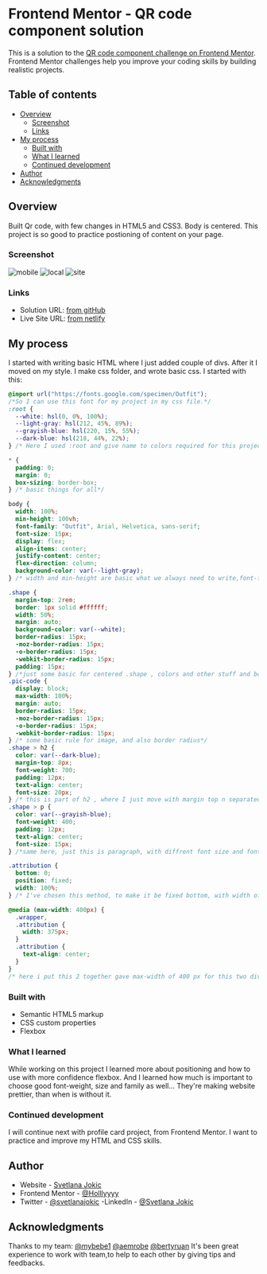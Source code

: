 # Frontend Mentor - QR code component solution

This is a solution to the [QR code component challenge on Frontend Mentor](https://www.frontendmentor.io/challenges/qr-code-component-iux_sIO_H). Frontend Mentor challenges help you improve your coding skills by building realistic projects.

## Table of contents

- [Overview](#overview)
  - [Screenshot](#screenshot)
  - [Links](#links)
- [My process](#my-process)
  - [Built with](#built-with)
  - [What I learned](#what-i-learned)
  - [Continued development](#continued-development)
- [Author](#author)
- [Acknowledgments](#acknowledgments)

## Overview

Built Qr code, with few changes in HTML5 and CSS3. Body is centered. This project is so good to practice postioning of content on your page.

### Screenshot

![mobile](design/mobile-ss.jpg)
![local](design/ss.png)
![site](design/ss-desktop.png)

### Links

- Solution URL: [from gitHub](https://github.com/Holllyyyy/qr-code)
- Live Site URL: [from netlify](https://qr-code-project-by-holy.netlify.app/)

## My process

I started with writing basic HTML where I just added couple of divs. After it I moved on my style. I make css folder, and wrote basic css.
I started with this:

```css
@import url("https://fonts.google.com/specimen/Outfit");
/*So I can use this font for my project in my css file.*/
:root {
  --white: hsl(0, 0%, 100%);
  --light-gray: hsl(212, 45%, 89%);
  --grayish-blue: hsl(220, 15%, 55%);
  --dark-blue: hsl(218, 44%, 22%);
} /* Here I used :root and give name to colors required for this project,so afterwards I used just that names   */

* {
  padding: 0;
  margin: 0;
  box-sizing: border-box;
} /* basic things for all*/

body {
  width: 100%;
  min-height: 100vh;
  font-family: "Outfit", Arial, Helvetica, sans-serif;
  font-size: 15px;
  display: flex;
  align-items: center;
  justify-content: center;
  flex-direction: column;
  background-color: var(--light-gray);
} /* width and min-height are basic what we always need to write,font-family from import, and some others if on some browser someone opened where is not accepted this one, theres some alternatives, display flex n other parts of flex is to make body to be centered and elements inside it, use of background-color with var what i already named it earlier*/

.shape {
  margin-top: 2rem;
  border: 1px solid #ffffff;
  width: 50%;
  margin: auto;
  background-color: var(--white);
  border-radius: 15px;
  -moz-border-radius: 15px;
  -o-border-radius: 15px;
  -webkit-border-radius: 15px;
  padding: 15px;
} /*just some basic for centered .shape , colors and other stuff and border radius with browser prefixes how would it be accessible n visible on other browsers as well*/
.pic-code {
  display: block;
  max-width: 100%;
  margin: auto;
  border-radius: 15px;
  -moz-border-radius: 15px;
  -o-border-radius: 15px;
  -webkit-border-radius: 15px;
} /* some basic rule for image, and also border radius*/
.shape > h2 {
  color: var(--dark-blue);
  margin-top: 8px;
  font-weight: 700;
  padding: 12px;
  text-align: center;
  font-size: 20px;
} /* this is part of h2 , where I just move with margin top n separated from picture, a little bit padding and make text to be centered*/
.shape > p {
  color: var(--grayish-blue);
  font-weight: 400;
  padding: 12px;
  text-align: center;
  font-size: 15px;
} /*same here, just this is paragraph, with diffrent font size and font weight*/

.attribution {
  bottom: 0;
  position: fixed;
  width: 100%;
} /* I've chosen this method, to make it be fixed bottom, with width of 100%, text is aligned on center, in HTML  */

@media (max-width: 400px) {
  .wrapper,
  .attribution {
    width: 375px;
  }
  .attribution {
    text-align: center;
  }
}
/* here i put this 2 together gave max-width of 400 px for this two divs width of 375px */
```

### Built with

- Semantic HTML5 markup
- CSS custom properties
- Flexbox

### What I learned

While working on this project I learned more about positioning and how to use with more confidence flexbox. And I learned how much is important to choose good font-weight, size and family as well... They're making website prettier, than when is without it.

### Continued development

I will continue next with profile card project, from Frontend Mentor. I want to practice and improve my HTML and CSS skills.

## Author

- Website - [Svetlana Jokic](https://my-portfolio-hollyy.netlify.app/)
- Frontend Mentor - [@Holllyyyy](https://www.frontendmentor.io/profile/Holllyyyy)
- Twitter - [@svetlanajokic](https://twitter.com/svetlanajokic)
  -LinkedIn - [@Svetlana Jokic](https://www.linkedin.com/in/svetlana-jokic-787432100/)

## Acknowledgments

Thanks to my team:
[@mybebe1](https://github.com/Mybebe1)
[@aemrobe](https://github.com/aemrobe)
[@bertyruan](https://github.com/bertyruan)
It's been great experience to work with team,to help to each other by giving tips and feedbacks.
